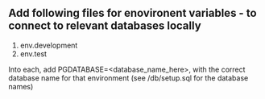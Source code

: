 ## Add following files for enovironent variables - to connect to relevant databases locally

1. env.development
2. env.test

Into each, add PGDATABASE=<database_name_here>, with the correct database name for that environment (see /db/setup.sql for the database names)
